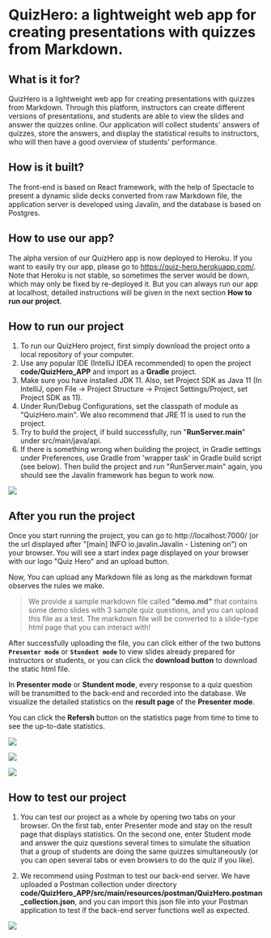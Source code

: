 # QuizHero: a lightweight web app for creating presentations with quizzes from Markdown.

## What is it for?

QuizHero is a lightweight web app for creating presentations with quizzes from Markdown. Through this platform, instructors can create different versions of presentations, and students are able to view the slides and answer the quizzes online. Our application will collect students' answers of quizzes, store the answers, and display the statistical results to instructors, who will then have a good overview of students' performance.

## How is it built?

The front-end is based on React framework, with the help of Spectacle to present a dynamic slide decks converted from raw Markdown file, the application server is developed using Javalin, and the database is based on Postgres.

## How to use our app?

The alpha version of our QuizHero app is now deployed to Heroku. If you want to easily try our app, please go to https://quiz-hero.herokuapp.com/. Note that Heroku is not stable, so sometimes the server would be down, which may only be fixed by re-deployed it. But you can always run our app at localhost, detailed instructions will be given in the next section **How to run our project**.

## How to run our project

1. To run our QuizHero project, first simply download the project onto a local repository of your computer.
2. Use any popular IDE (IntelliJ IDEA recommended) to open the project **code/QuizHero_APP** and import as a **Gradle** project.
3. Make sure you have installed JDK 11. Also, set Project SDK as Java 11 (In IntelliJ, open File -> Project Structure -> Project Settings/Project, set Project SDK as 11). 
4. Under Run/Debug Configurations, set the classpath of module as "QuizHero.main". We also recommend that JRE 11 is used to run the project.
5. Try to build the project, if build successfully, run "**RunServer.main**" under src/main/java/api. 
6. If there is something wrong when building the project, in Gradle settings under Preferences, use Gradle from 'wrapper task' in Gradle build script (see below). Then build the project and run "RunServer.main" again, you should see the Javalin framework has begun to work now.

![](https://github.com/jhu-oose/2020-spring-group-QuizHero/blob/master/docs/configuration.jpg)

## After you run the project

Once you start running the project, you can go to http://localhost:7000/ (or the url displayed after "[main] INFO io.javalin.Javalin - Listening on") on your browser. You will see a start index page displayed on your browser with our logo "Quiz Hero" and an upload button.

Now, You can upload any Markdown file as long as the markdown format observes the rules we make. 

> We provide a sample markdown file called **"demo.md"** that contains some demo slides with 3 sample quiz questions, and you can upload this file as a test. The markdown file will be converted to a slide-type html page that you can interact with! 

After successfully uploading the file, you can click either of the two buttons **`Presenter mode`** or **`Stundent mode`** to view slides already prepared for instructors or students, or you can click the **download button** to download the static html file. 

In **Presenter mode** or **Stundent mode**, every response to a quiz question will be transmitted to the back-end and recorded into the database. We visualize the detailed statistics on the **result page** of the **Presenter mode**. 

You can click the **Refersh** button on the statistics page from time to time to see the up-to-date statistics.

![](https://github.com/jhu-oose/2020-spring-group-QuizHero/blob/master/docs/index.png)

![](https://github.com/jhu-oose/2020-spring-group-QuizHero/blob/master/docs/quiz.jpg)

![](https://github.com/jhu-oose/2020-spring-group-QuizHero/blob/master/docs/statistics.jpg)

## How to test our project

1. You can test our project as a whole by opening two tabs on your browser. On the first tab, enter Presenter mode and stay on the result page that displays statistics. On the second one, enter Student mode and answer the quiz questions several times to simulate the situation that a group of students are doing the same quizzes simultaneously (or you can open several tabs or even browsers to do the quiz if you like). 

2. We recommend using Postman to test our back-end server. We have uploaded a Postman collection under directory **code/QuizHero_APP/src/main/resources/postman/QuizHero.postman_collection.json**, and you can import this json file into your Postman application to test if the back-end server functions well as expected.

![](https://github.com/jhu-oose/2020-spring-group-QuizHero/blob/master/docs/PostmanTest.jpg)

